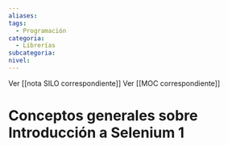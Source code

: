 ```yaml
---
aliases: 
tags:
  - Programación
categoria:
  - Librerías
subcategoria: 
nivel:
---
```


Ver [[nota SILO correspondiente]]
Ver [[MOC correspondiente]]

# Conceptos generales sobre  Introducción a Selenium 1



# 

```

```






